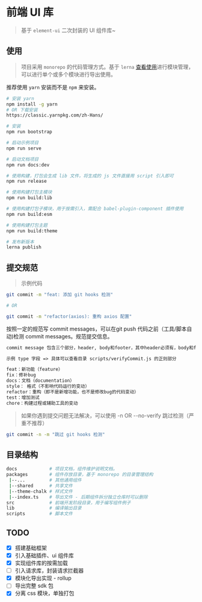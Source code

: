 # 前端 UI 库

> 基于 `element-ui` 二次封装的 UI 组件库~

## 使用

> 项目采用 `monorepo` 的代码管理方式。基于 `lerna` [查看使用](https://lernajs.bootcss.com/)进行模块管理，可以进行单个或多个模块进行导出使用。

推荐使用 `yarn` 安装而不是 `npm` 来安装。

```bash
# 安装 yarn 
npm install -g yarn
# OR 下载安装
https://classic.yarnpkg.com/zh-Hans/

# 安装 
npm run bootstrap

# 启动示例项目
npm run serve

# 启动文档项目
npm run docs:dev

# 使用构建，打包会生成 lib 文件，将生成的 js 文件直接用 script 引入即可
npm run release

# 使用构建打包主模块
npm run build:lib

# 使用构建打包子模块，用于按需引入，需配合 babel-plugin-component 插件使用
npm run build:esm

# 使用构建打包主题
npm run build:theme

# 发布新版本
lerna publish
```

## 提交规范

> 示例代码

```bash
git commit -m "feat: 添加 git hooks 检测"

# OR

git commit -m "refactor(axios): 重构 axios 配置"
```

按照一定的规范写 commit messages，可以在git push 代码之前（工具/脚本自动)检测 commit messages。规范提交信息。

```txt
commit message 包含三个部分，header, body和footer，其中header必须有，body和footer可以按情况省略。

示例 type 字段 => 具体可以查看目录 scripts/verifyCommit.js 的正则部分

feat：新功能（feature）
fix：修补bug
docs：文档（documentation）
style： 格式（不影响代码运行的变动）
refactor：重构（即不是新增功能，也不是修改bug的代码变动）
test：增加测试
chore：构建过程或辅助工具的变动
```

> 如果你遇到提交问题无法解决，可以使用 -n OR --no-verify 跳过检测（严重不推荐）

```bash
git commit -n -m "跳过 git hooks 检测"
```

## 目录结构

```bash
docs            # 项目文档，组件维护说明文档。
packages        # 组件存放目录，基于 monorepo 的目录管理结构
 |--...         # 其他通用组件
 |--shared      # 共享文件
 |--theme-chalk # 样式文件
 |--index.ts    # 导出文件 - 后期组件拆分独立仓库时可以删除
src             # 前端开发阶段目录，用于编写组件例子
lib             # 编译输出目录
scripts         # 脚本文件
```

## TODO

- [x] 搭建基础框架
- [x] 引入基础插件、ui 组件库
- [x] 实现组件库的按需加载
- [ ] 引入请求库，封装请求拦截器
- [x] 模块化导出实现 - rollup
- [ ] 导出完整 sdk 包
- [x] 分离 css 模块，单独打包
